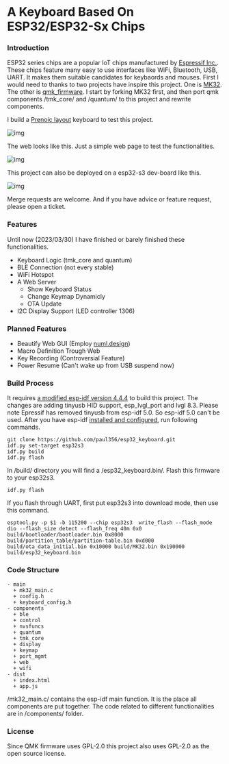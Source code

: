 # A Keyboard Based On ESP32/ESP32-Sx Chips

### Introduction
ESP32 series chips are a popular IoT chips manufactured by [Espressif Inc.](https://www.espressif.com). These chips feature many easy to use interfaces like WiFi, Bluetooth, USB, UART. It makes them suitable candidates for keybaords and mouses. First I would need to thanks to two projects have inspire this project. One is [MK32](https://github.com/Galzai/MK32). The other is [qmk_firmware](https://github.com/qmk/qmk_firmware). I start by forking MK32 first, and then port qmk components /tmk_core/ and /quantum/ to this project and rewrite components.

I build a [Prenoic layout](https://olkb.com/collections/preonic) keyboard to test this project.

![img](https://paul356.github.io/images/esp_keyboard_example.jpg)

The web looks like this. Just a simple web page to test the functionalities.

![img](https://paul356.github.io/images/esp_keyboard_web.jpg)

This project can also be deployed on a esp32-s3 dev-board like this.

![img](https://paul356.github.io/images/esp32_s3_board.jpg)

Merge requests are welcome. And if you have advice or feature request, please open a ticket.

### Features
Until now (2023/03/30) I have finished or barely finished these functionalities.
- Keyboard Logic (tmk_core and quantum)
- BLE Connection (not every stable)
- WiFi Hotspot
- A Web Server
  + Show Keyboard Status
  + Change Keymap Dynamicly
  + OTA Update
- I2C Display Support (LED controller 1306)

### Planned Features
- Beautify Web GUI (Employ [numl.design](https://numl.design/))
- Macro Definition Trough Web
- Key Recording (Controversial Feature)
- Power Resume (Can't wake up from USB suspend now)

### Build Process
It requires [a modified esp-idf version 4.4.4](https://github.com/paul356/esp-idf) to build this project. The changes are adding tinyusb HID support, esp_lvgl_port and lvgl 8.3. Please note Epressif has removed tinyusb from esp-idf 5.0. So esp-idf 5.0 can't be used. After you have esp-idf [installed and configured](https://docs.espressif.com/projects/esp-idf/en/latest/esp32/get-started/index.html#manual-installation), run following commands.
```
git clone https://github.com/paul356/esp32_keyboard.git
idf.py set-target esp32s3
idf.py build
idf.py flash
```
In /build/ directory you will find a /esp32_keyboard.bin/. Flash this firmware to your esp32s3.
```
idf.py flash
```
If you flash through UART, first put esp32s3 into download mode, then use this command.
```
esptool.py -p $1 -b 115200 --chip esp32s3  write_flash --flash_mode dio --flash_size detect --flash_freq 40m 0x0 build/bootloader/bootloader.bin 0x8000 build/partition_table/partition-table.bin 0xd000 build/ota_data_initial.bin 0x10000 build/MK32.bin 0x190000 build/esp32_keyboard.bin
```

### Code Structure
```
- main
  + mk32_main.c
  + config.h
  + keyboard_config.h
- components
  + ble
  + control
  + nvsfuncs
  + quantum
  + tmk_core
  + display
  + keymap
  + port_mgmt
  + web
  + wifi
- dist
  + index.html
  + app.js
```
/mk32_main.c/ contains the esp-idf main function. It is the place all components are put together. The code related to different functionalities are in /components/ folder.

### License
Since QMK firmware uses GPL-2.0 this project also uses GPL-2.0 as the open source license.